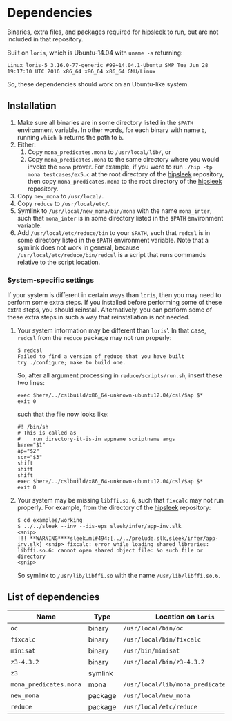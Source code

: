 # Dependencies
Binaries, extra files, and packages required for [hipsleek] to run, but are not included in that repository.

Built on `loris`, which is Ubuntu-14.04 with `uname -a` returning:
```
Linux loris-5 3.16.0-77-generic #99~14.04.1-Ubuntu SMP Tue Jun 28 19:17:10 UTC 2016 x86_64 x86_64 x86_64 GNU/Linux
```

So, these dependencies should work on an Ubuntu-like system.

## Installation
1. Make sure all binaries are in some directory listed in the `$PATH` environment variable. In other words, for each binary with name `b`, running `which b` returns the path to `b`.
1. Either:
   1. Copy `mona_predicates.mona` to `/usr/local/lib/`, or
   1. Copy `mona_predicates.mona` to the same directory where you would invoke the `mona` prover. For example, if you were to run `./hip -tp mona testcases/ex5.c` at the root directory of the [hipsleek] repository, then copy `mona_predicates.mona` to the root directory of the [hipsleek] repository.
1. Copy `new_mona` to `/usr/local/`.
1. Copy `reduce` to `/usr/local/etc/`.
1. Symlink to `/usr/local/new_mona/bin/mona` with the name `mona_inter`, such that `mona_inter` is in some directory listed in the `$PATH` environment variable.
1. Add `/usr/local/etc/reduce/bin` to your `$PATH`, such that `redcsl` is in some directory listed in the `$PATH` environment variable. Note that a symlink does not work in general, because `/usr/local/etc/reduce/bin/redcsl` is a script that runs commands relative to the script location.

### System-specific settings
If your system is different in certain ways than `loris`, then you may need to perform some extra steps. If you installed before performing some of these extra steps, you should reinstall. Alternatively, you can perform some of these extra steps in such a way that reinstallation is not needed.

1. Your system information may be different than `loris`'. In that case, `redcsl` from the `reduce` package may not run properly:
   ```
   $ redcsl
   Failed to find a version of reduce that you have built
   try ./configure; make to build one.
   ```
   So, after all argument processing in `reduce/scripts/run.sh`, insert these two lines:
   ```
   exec $here/../cslbuild/x86_64-unknown-ubuntu12.04/csl/$ap $*
   exit 0
   ```
   such that the file now looks like:
   ```
   #! /bin/sh
   # This is called as
   #    run directory-it-is-in appname scriptname args
   here="$1"
   ap="$2"
   scr="$3"
   shift
   shift
   shift
   exec $here/../cslbuild/x86_64-unknown-ubuntu12.04/csl/$ap $*
   exit 0
   ```
1. Your system may be missing `libffi.so.6`, such that `fixcalc` may not run properly. For example, from the directory of the [hipsleek] repository:
   ```
   $ cd examples/working
   $ ../../sleek --inv --dis-eps sleek/infer/app-inv.slk
   <snip>
   !!! **WARNING****sleek.ml#494:[../../prelude.slk,sleek/infer/app-inv.slk] <snip> fixcalc: error while loading shared libraries: libffi.so.6: cannot open shared object file: No such file or directory
   <snip>
   ```
   So symlink to `/usr/lib/libffi.so` with the name `/usr/lib/libffi.so.6`.

## List of dependencies
Name|Type|Location on `loris`
---|---|---
`oc`|binary|`/usr/local/bin/oc`
`fixcalc`|binary|`/usr/local/bin/fixcalc`
`minisat`|binary|`/usr/bin/minisat`
`z3-4.3.2`|binary|`/usr/local/bin/z3-4.3.2`
`z3`|symlink|
`mona_predicates.mona`|mona|`/usr/local/lib/mona_predicates.mona`
`new_mona`|package|`/usr/local/new_mona`
`reduce`|package|`/usr/local/etc/reduce`

[hipsleek]: https://github.com/hipsleek/hipsleek

